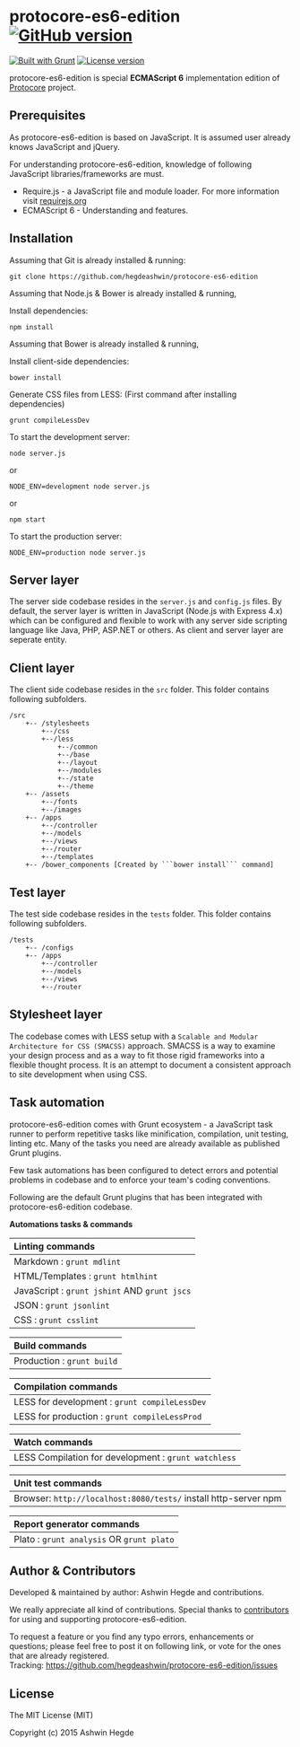 # protocore-es6-edition [![GitHub version](http://img.shields.io/badge/version-0.0.7-brightgreen.svg)](https://github.com/hegdeashwin/protocore-es6-edition/releases)

[![Built with Grunt](http://cdn.gruntjs.com/builtwith.png)](http://gruntjs.com/)  [![License version](http://img.shields.io/badge/License-MIT-red.svg)](https://github.com/hegdeashwin/protocore-es6-edition#license)


protocore-es6-edition is special **ECMAScript 6** implementation edition of <a href="//github.com/hegdeashwin/protocore" target="_blank">Protocore</a> project.

## Prerequisites

As protocore-es6-edition is based on JavaScript. It is assumed user already knows JavaScript and jQuery.

For understanding protocore-es6-edition, knowledge of following JavaScript libraries/frameworks are must.
* Require.js - a JavaScript file and module loader. For more information visit <a href="//requirejs.org/" target="_blank">requirejs.org</a>
* ECMAScript 6 - Understanding and features.

## Installation

Assuming that Git is already installed & running:
```
git clone https://github.com/hegdeashwin/protocore-es6-edition
```

Assuming that Node.js & Bower is already installed & running, 

Install dependencies:
```
npm install
```

Assuming that Bower is already installed & running, 

Install client-side dependencies:
```
bower install
```

Generate CSS files from LESS: (First command after installing dependencies)
```
grunt compileLessDev
```

To start the development server:
```
node server.js
```
or
```
NODE_ENV=development node server.js
```
or
```
npm start
```

To start the production server:
```
NODE_ENV=production node server.js
```
## Server layer

The server side codebase resides in the ```server.js``` and ```config.js``` files. By default, the server layer is written in JavaScript (Node.js with Express 4.x) which can be configured and flexible to work with any server side scripting language like Java, PHP, ASP.NET or others. As client and server layer are seperate entity.

## Client layer

The client side codebase resides in the ```src``` folder. This folder contains following subfolders.

```
/src
	+-- /stylesheets
		+--/css
		+--/less
			+--/common
			+--/base
			+--/layout
			+--/modules
			+--/state
			+--/theme
	+-- /assets
		+--/fonts
		+--/images
	+-- /apps
		+--/controller
		+--/models
		+--/views
		+--/router
		+--/templates
	+-- /bower_components [Created by ```bower install``` command]
```

## Test layer

The test side codebase resides in the ```tests``` folder. This folder contains following subfolders.

```
/tests
	+-- /configs
	+-- /apps
		+--/controller
		+--/models
		+--/views
		+--/router
```


## Stylesheet layer

The codebase comes with LESS setup with a ```Scalable and Modular Architecture for CSS (SMACSS)``` approach.  SMACSS is a way to examine your design process and as a way to fit those rigid frameworks into a flexible thought process. It is an attempt to document a consistent approach to site development when using CSS.

## Task automation

protocore-es6-edition comes with Grunt ecosystem - a JavaScript task runner to perform repetitive tasks like minification, compilation, unit testing, linting etc. Many of the tasks you need are already available as published Grunt plugins.

Few task automations has been configured to detect errors and potential problems in codebase and to enforce your team's coding conventions. 

Following are the default Grunt plugins that has been integrated with protocore-es6-edition codebase.

**Automations tasks & commands**

| Linting commands |
|:---|
|Markdown : ```grunt mdlint``` |
|HTML/Templates : ```grunt htmlhint```|
|JavaScript : ```grunt jshint``` AND ```grunt jscs```|
|JSON : ```grunt jsonlint```|
|CSS : ```grunt csslint```|

| Build commands |
|:---|
|Production : ```grunt build```|

| Compilation commands |
|:---|
|LESS for development : ```grunt compileLessDev```|
|LESS for production : ```grunt compileLessProd```|

| Watch commands |
|:---|
|LESS Compilation for development : ```grunt watchless```|

| Unit test commands |
|:---|
|Browser: ```http://localhost:8080/tests/``` install http-server npm|

|Report generator commands|
|:---|
|Plato : ```grunt analysis``` OR ```grunt plato```|

## Author & Contributors

Developed &amp; maintained by author: Ashwin Hegde and contributions.

We really appreciate all kind of contributions. Special thanks to <a href="//github.com/hegdeashwin/protocore-es6-edition/graphs/contributors" target="_blank">contributors</a> for using and supporting protocore-es6-edition.

To request a feature or you find any typo errors, enhancements or questions; please feel free to post it on following link, or vote for the ones that are already registered.
<br>Tracking: <a href="https://github.com/hegdeashwin/protocore-es6-edition/issues" target="_blank">https://github.com/hegdeashwin/protocore-es6-edition/issues</a>

## License

The MIT License (MIT)

Copyright (c) 2015 Ashwin Hegde